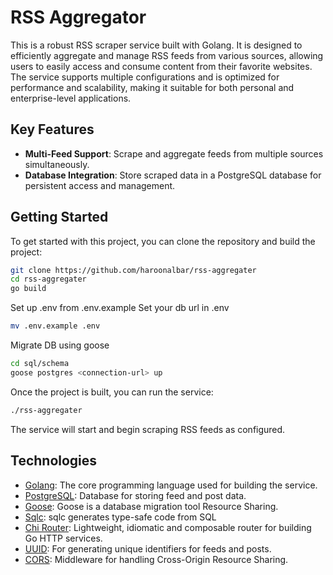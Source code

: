 # RSS Aggregator

This is a robust RSS scraper service built with Golang. It is designed to efficiently aggregate and manage RSS feeds from various sources, allowing users to easily access and consume content from their favorite websites. The service supports multiple configurations and is optimized for performance and scalability, making it suitable for both personal and enterprise-level applications.

## Key Features

- **Multi-Feed Support**: Scrape and aggregate feeds from multiple sources simultaneously.
- **Database Integration**: Store scraped data in a PostgreSQL database for persistent access and management.

## Getting Started

To get started with this project, you can clone the repository and build the
project:

```bash
git clone https://github.com/haroonalbar/rss-aggregater
cd rss-aggregater
go build
```

Set up .env from .env.example
Set your db url in .env

```sh
mv .env.example .env
```

Migrate DB using goose

```sh
cd sql/schema
goose postgres <connection-url> up
```

Once the project is built, you can run the service:

```bash
./rss-aggregater
```

The service will start and begin scraping RSS feeds as configured.

## Technologies

- [Golang](https://go.dev/): The core programming language used for building the
  service.
- [PostgreSQL](https://www.postgresql.org/): Database for storing feed and post
  data.
- [Goose](https://github.com/pressly/goose): Goose is a database migration tool  Resource Sharing.
- [Sqlc](https://github.com/sqlc-dev/sqlc): sqlc generates type-safe code from SQL
- [Chi Router](https://github.com/go-chi/chi): Lightweight, idiomatic and
  composable router for building Go HTTP services.
- [UUID](https://github.com/google/uuid): For generating unique identifiers for
  feeds and posts.
- [CORS](https://github.com/go-chi/cors): Middleware for handling Cross-Origin
  Resource Sharing.
